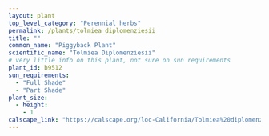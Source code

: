 ```yaml
---
layout: plant                                                              
top_level_category: "Perennial herbs"
permalink: /plants/tolmiea_diplomenziesii
title: ""
common_name: "Piggyback Plant"
scientific_name: "Tolmiea Diplomenziesii"
# very little info on this plant, not sure on sun requirements
plant_id: b9512
sun_requirements:
  - "Full Shade"
  - "Part Shade"
plant_size:
  - height: 
    - 1
calscape_link: "https://calscape.org/loc-California/Tolmiea%20diplomenziesii(%20)"
---
```



